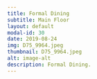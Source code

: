 ```yaml
---
title: Formal Dining
subtitle: Main Floor
layout: default
modal-id: 30
date: 2019-08-24
img: D75_9964.jpeg
thumbnail: D75_9964.jpeg
alt: image-alt
description: Formal Dining.
---
```

